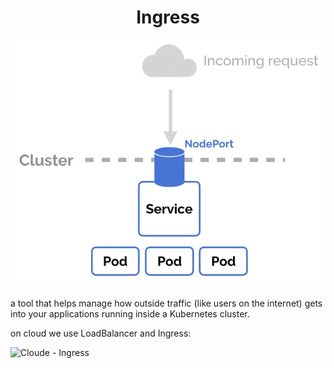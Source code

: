 
<div align="center">

# **Ingress**

</div>

![Ingress](ingress.gif)

a tool that helps manage how outside traffic (like users on the internet) gets into your applications running inside a Kubernetes cluster.

on cloud we use LoadBalancer and Ingress:

![Cloude - Ingress](cloud-ingress.gif)
